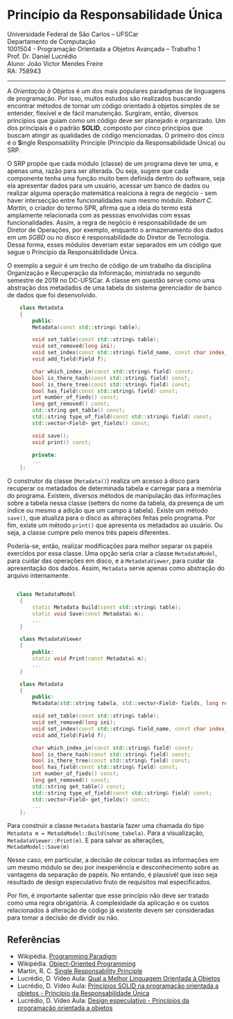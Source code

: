 # Princípio da Responsabilidade Única

Universidade Federal de São Carlos – UFSCar \
Departamento de Computação \
1001504 - Programação Orientada a Objetos Avançada – Trabalho 1 \
Prof. Dr. Daniel Lucrédio \
Aluno: João Victor Mendes Freire \
RA: 758943 

---

A *Orientação à Objetos* é um dos mais populares paradigmas de linguagens de programação. Por isso, muitos estudos são realizados buscando encontrar métodos de tornar um código orientado à objetos simples de se entender, flexível e de fácil manutenção. Surgiram, então, diversos príncipios que guiam como um código deve ser planejado e organizado. Um dos principais é o padrão **SOLID**, composto por cinco princípios que buscam atingir as qualidades de código mencionadas. O primeiro dos cinco é o **S**ingle Responsability Principle (Princípio da Responsabilidade Única) ou SRP.

O SRP propõe que cada módulo (classe) de um programa deve ter uma, e apenas uma, razão para ser alterada. Ou seja, sugere que cada componente tenha uma função muito bem definida dentro do software, seja ela apresentar dados para um usuário, acessar um banco de dados ou realizar alguma operação matemática realciona à regra de negócio - sem haver intersecção entre funcionalidades num mesmo módulo. *Robert C. Martin*, o criador do termo SPR, afirma que a ideia do termo está amplamente relacionada com as pessoas envolvidas com essas funcionalidades. Assim, a regra de negócio é responsabilidade de um Diretor de Operações, por exemplo, enquanto o armazenamento dos dados em um *SGBD* ou no disco é responsabilidade do Diretor de Tecnologia. Dessa forma, esses módulos deveriam estar separados em um código que segue o Princípio da Responsábilidade Única.

O exemplo a seguir é um trecho de código de um trabalho da disciplina Organização e Recuperação da Informação, ministrada no segundo semestre de 2019 no DC-UFSCar. A classe em questão serve como uma abstração dos metadados de uma tabela do sistema gerenciador de banco de dados que foi desenvolvido.

```cpp
    class Metadata
    {
        public:
        Metadata(const std::string& table);

        void set_table(const std::string& table);
        void set_removed(long ini);
        void set_index(const std::string& field_name, const char index_type);
        void add_field(Field f);

        char which_index_in(const std::string& field) const;
        bool is_there_hash(const std::string& field) const;
        bool is_there_tree(const std::string& field) const;
        bool has_field(const std::string& field) const;
        int number_of_fieds() const;
        long get_removed() const;
        std::string get_table() const;
        std::string type_of_field(const std::string& field) const;
        std::vector<Field> get_fields() const;

        void save();
        void print() const;

        private:
        ...
    };
```

O construtor da classe (`Metadata()`) realiza um acesso à disco para recuperar os metadados de determinada tabela e carregar para a memória do programa. Existem, diversos métodos de manipulação das informações sobre a tabela nessa classe (setters do nome da tabela, da presença de um índice ou mesmo a adição que um campo à tabela). Existe um método `save()`, que atualiza para o disco as alterações feitas pelo programa. Por fim, existe um método `print()` que apresenta os metadados ao usuário. Ou seja, a classe cumpre pelo menos três papeis diferentes.

Poderia-se, então, realizar modificações para melhor separar os papéis exercidos por essa classe. Uma opção seria criar a classe `MetadataModel`, para cuidar das operações em disco, e a `MetadataViewer`, para cuidar da apresentação dos dados. Assim, `Metadata` serve apenas como abstração do arquivo internamente.

```cpp

   class MetadataModel
    {
        static Metadata Build(const std::string& table);
        static void Save(const Metadata& m);
        ...
    }

    class MetadataViewer
    {
        public:
        static void Print(const Metadata& m);
        ...
    }

    class Metadata
    {
        public:
        Metadata(std::string tabela, std::vector<Field> fields, long removed_position, long removed_index);

        void set_table(const std::string& table);
        void set_removed(long ini);
        void set_index(const std::string& field_name, const char index_type);
        void add_field(Field f);

        char which_index_in(const std::string& field) const;
        bool is_there_hash(const std::string& field) const;
        bool is_there_tree(const std::string& field) const;
        bool has_field(const std::string& field) const;
        int number_of_fieds() const;
        long get_removed() const;
        std::string get_table() const;
        std::string type_of_field(const std::string& field) const;
        std::vector<Field> get_fields() const;
        ...
    };
```

Para construir a classe `Metadata` bastaria fazer uma chamada do tipo `Metadata m = MetadaModel::Build(nome_tabela)`. Para a visualização, `MetadataViewer::Print(m)`. E para salvar as alterações, `MetadaModel::Save(m)`

Nesse caso, em particular, a decisão de colocar todas as informações em um mesmo módulo se deu por inexperiência e desconhecimento sobre as vantagens da separação de papéis. No entando, é plausivél que isso seja resultado de design especulativo fruto de requisitos mal especificados.

Por fim, é importante salientar que esse princípio não deve ser tratado como uma regra obrigatória. A complexidade da aplicação e os custos relacionados à alteração de código já existente devem ser consideradas para tomar a decisão de dividir ou não.


## Referências
- Wikipédia. [Programming Paradigm](https://en.wikipedia.org/wiki/Programming_paradigm)
- Wikipédia. [Object-Oriented Programming](https://en.wikipedia.org/wiki/Object-oriented_programming)
- Martin, R. C. [Single Responsability Principle](https://blog.cleancoder.com/uncle-bob/2014/05/08/SingleReponsibilityPrinciple.html) 
- Lucrédio, D. Vídeo Aula: [Qual a Melhor Linguagem Orientada à Objetos](https://www.youtube.com/watch?v=gbgV5jKZfTk&list=PLaPmgS59eMSFYb42BcmYzVcClCh0t-26L&index=1)
- Lucrédio, D. Vídeo Aula: [Princípios SOLID na programação orientada a objetos - Princípio da Responsabilidade Única](https://www.youtube.com/watch?v=wwg-gWTuB1o&list=PLaPmgS59eMSFYb42BcmYzVcClCh0t-26L&index=2)
- Lucrédio, D. Vídeo Aula: [Design especulativo - Princípios da programação orientada a objetos](https://www.youtube.com/watch?v=alwkvSaODHc&list=PLaPmgS59eMSFYb42BcmYzVcClCh0t-26L&index=3)
